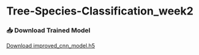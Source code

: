 # Tree-Species-Classification_week2

### 📥 Download Trained Model

[Download improved_cnn_model.h5](https://drive.google.com/uc?id=11OH46xi9Z18sC4cmJ8WLlw4b7K-INYeu)
